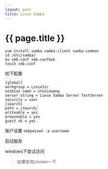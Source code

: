 ```yaml
---
layout: post
title: Linux Samba
---
```


{{ page.title }}
================
```
yum install samba samba-client samba-common
cd /etc/samba/
mv smb.conf smb.confbak
touch smb.conf
```

如下配置
```
[global]     
workgroup = LinuxSir
netbios name = stevinwang
server string = Linux Samba Server TestServer
security = user
[search]
path = /search/
writeable = yes
browseable = yes 
guest ok = yes
```

账户设置
```smbpasswd -a username```

启动服务

windows下尝试访问

>如果失败chown一下
